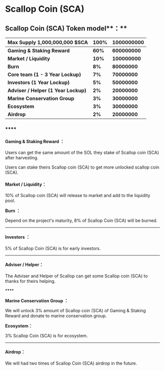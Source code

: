 # Scallop Coin \(SCA\)

## **Scallop Coin \(SCA\)** Token model**：** 

| Max Supply **1,000,000,000 $SCA** | **100%** | **1000000000** |
| :--- | :--- | :--- |
| **Gaming & Staking Reward** | **60%** | **600000000** |
| **Market / Liquidity** | **10%** | **100000000** |
| **Burn** | **8%** | **80000000** |
| **Core team  \(1 - 3 Year Lockup\)** | **7%** | **70000000** |
| **Investors \(1 Year Lockup\)** | **5%** | **50000000** |
| **Adviser / Helper  \(1 Year Lockup\)** | **2%** | **20000000** |
| **Marine Conservation Group** | **3%** | **30000000** |
| **Ecosystem** | **3%** | **30000000** |
| **Airdrop** | **2%** | **20000000** |

### \*\*\*\*

#### **Gaming & Staking Reward ：** 

Users can get the same amount of the SOL they stake of Scallop coin \(SCA\) after harvesting.

Users can stake theirs Scallop coin \(SCA\) to get more unlocked scallop coin \(SCA\).



#### **Market / Liquidity：** 

10% of Scallop coin \(SCA\) will release to market and add to the liquidity pool.

  
**Burn ：**  


Depend on the project's maturity, 8% of Scallop Coin \(SCA\)  will be burned.  
****

#### Investors ：

5% of Scallop Coin \(SCA\) is for early investors.  
****

#### **Adviser / Helper：** 

The Adviser and Helper of Scallop can get some Scallop coin \(SCA\) to thanks for theirs helping.

\*\*\*\*

**Marine Conservation Group ：**  


We will unlock 3% amount of Scallop coin \(SCA\) of Gaming & Staking Reward and donate to marine conservation group.

**Ecosystem：**

3% Scallop Coin \(SCA\) is for ecosystem.  
****

#### **Airdrop：** 

We will had two times of Scallop Coin \(SCA\) airdrop in the future.



#### 

